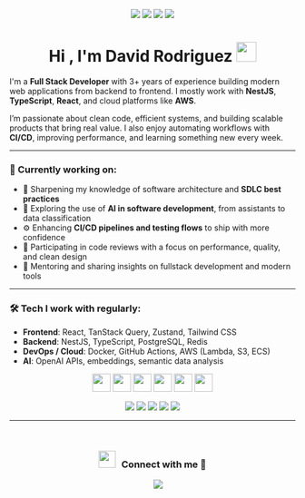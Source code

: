 <p align="center">
  <img src="https://img.shields.io/badge/Age-26-blue" />
  <img src="https://img.shields.io/badge/Focus-Fullstack%20Development-brightgreen" />
  <img src="https://img.shields.io/badge/Lives-Medellin,%20Colombia-success" />
  <img src="https://img.shields.io/badge/Languages-English%20%26%20Spanish-brightgreen" />
</p>
<h1 align="center"><b>Hi , I'm David Rodriguez </b><img src="https://media.giphy.com/media/hvRJCLFzcasrR4ia7z/giphy.gif" width="35"></h1>
<!--  -->

I'm a **Full Stack Developer** with 3+ years of experience building modern web applications from backend to frontend. I mostly work with **NestJS**, **TypeScript**, **React**, and cloud platforms like **AWS**.

I’m passionate about clean code, efficient systems, and building scalable products that bring real value. I also enjoy automating workflows with **CI/CD**, improving performance, and learning something new every week.

---

### 🚀 Currently working on:
- 📐 Sharpening my knowledge of software architecture and **SDLC best practices**
- 🧠 Exploring the use of **AI in software development**, from assistants to data classification
- ⚙️ Enhancing **CI/CD pipelines and testing flows** to ship with more confidence
- 🔎 Participating in code reviews with a focus on performance, quality, and clean design
- 👥 Mentoring and sharing insights on fullstack development and modern tools

---

### 🛠 Tech I work with regularly:
- **Frontend**: React, TanStack Query, Zustand, Tailwind CSS  
- **Backend**: NestJS, TypeScript, PostgreSQL, Redis  
- **DevOps / Cloud**: Docker, GitHub Actions, AWS (Lambda, S3, ECS)  
- **AI**: OpenAI APIs, embeddings, semantic data analysis

<p align="center">
  <img width ='32px' src ='https://raw.githubusercontent.com/rahulbanerjee26/githubAboutMeGenerator/main/icons/reactjs.svg'>
  <img width ='32px' src ='https://raw.githubusercontent.com/rahulbanerjee26/githubAboutMeGenerator/main/icons/nodejs.svg'>
  <img width ='32px' src ='https://raw.githubusercontent.com/rahulbanerjee26/githubAboutMeGenerator/main/icons/aws.svg'>
  <img width ='32px' src ='https://raw.githubusercontent.com/rahulbanerjee26/githubAboutMeGenerator/main/icons/mysql.svg'>
  <img width ='32px' src ='https://raw.githubusercontent.com/rahulbanerjee26/githubAboutMeGenerator/main/icons/mongodb.svg'>
  <img width ='32px' src ='https://raw.githubusercontent.com/rahulbanerjee26/githubAboutMeGenerator/main/icons/tailwind.svg'>
</p>
<p align="center">
  <img src="https://img.shields.io/badge/github_copilot-8957E5?style=for-the-badge&logo=github-copilot&logoColor=white" />
  <img src="https://img.shields.io/badge/github%20actions-%232671E5.svg?style=for-the-badge&logo=githubactions&logoColor=white" />
  <img src="https://img.shields.io/badge/Amazon%20S3-FF9900?style=for-the-badge&logo=amazons3&logoColor=white" />
  <img src="https://img.shields.io/badge/redis-%23DD0031.svg?style=for-the-badge&logo=redis&logoColor=white" />
  <img src="https://img.shields.io/badge/LeetCode-000000?style=for-the-badge&logo=LeetCode&logoColor=#d16c06" />
</p>


---

<br/>
<h3 align="center" > <img src="https://media.giphy.com/media/iY8CRBdQXODJSCERIr/giphy.gif" width="30" height="30" style="margin-right: 10px;">Connect with me 🤝 </h3>

<p align="center">

 <div align="center"  class="icons-social" style="margin-left: 10px;">
        <a style="margin-left: 10px;"  target="_blank" href="https://www.linkedin.com/in/david-rodri/">
			<img src="https://img.icons8.com/doodle/40/000000/linkedin--v2.png"></a>
 </div>

</p>
